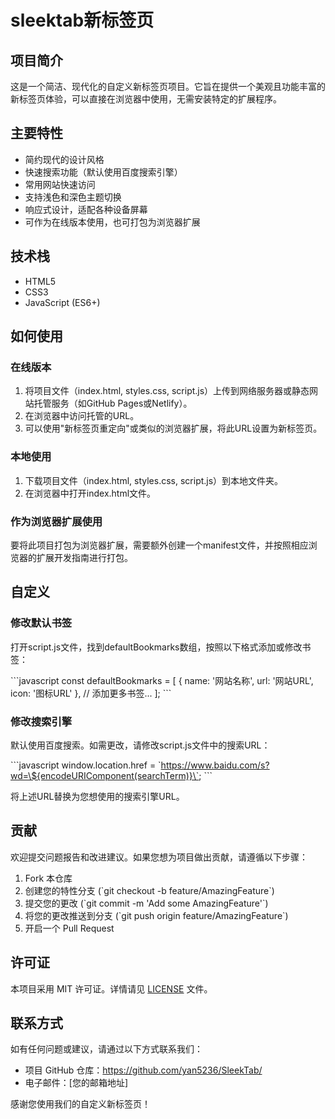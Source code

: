 # sleektab新标签页

## 项目简介

这是一个简洁、现代化的自定义新标签页项目。它旨在提供一个美观且功能丰富的新标签页体验，可以直接在浏览器中使用，无需安装特定的扩展程序。

## 主要特性

- 简约现代的设计风格
- 快速搜索功能（默认使用百度搜索引擎）
- 常用网站快速访问
- 支持浅色和深色主题切换
- 响应式设计，适配各种设备屏幕
- 可作为在线版本使用，也可打包为浏览器扩展

## 技术栈

- HTML5
- CSS3
- JavaScript (ES6+)

## 如何使用

### 在线版本

1. 将项目文件（index.html, styles.css, script.js）上传到网络服务器或静态网站托管服务（如GitHub Pages或Netlify）。
2. 在浏览器中访问托管的URL。
3. 可以使用"新标签页重定向"或类似的浏览器扩展，将此URL设置为新标签页。

### 本地使用

1. 下载项目文件（index.html, styles.css, script.js）到本地文件夹。
2. 在浏览器中打开index.html文件。

### 作为浏览器扩展使用

要将此项目打包为浏览器扩展，需要额外创建一个manifest文件，并按照相应浏览器的扩展开发指南进行打包。

## 自定义

### 修改默认书签

打开script.js文件，找到defaultBookmarks数组，按照以下格式添加或修改书签：

\`\`\`javascript
const defaultBookmarks = [
    { name: '网站名称', url: '网站URL', icon: '图标URL' },
    // 添加更多书签...
];
\`\`\`

### 修改搜索引擎

默认使用百度搜索。如需更改，请修改script.js文件中的搜索URL：

\`\`\`javascript
window.location.href = \`https://www.baidu.com/s?wd=\${encodeURIComponent(searchTerm)}\`;
\`\`\`

将上述URL替换为您想使用的搜索引擎URL。

## 贡献

欢迎提交问题报告和改进建议。如果您想为项目做出贡献，请遵循以下步骤：

1. Fork 本仓库
2. 创建您的特性分支 (\`git checkout -b feature/AmazingFeature\`)
3. 提交您的更改 (\`git commit -m 'Add some AmazingFeature'\`)
4. 将您的更改推送到分支 (\`git push origin feature/AmazingFeature\`)
5. 开启一个 Pull Request

## 许可证

本项目采用 MIT 许可证。详情请见 [LICENSE](LICENSE) 文件。

## 联系方式

如有任何问题或建议，请通过以下方式联系我们：

- 项目 GitHub 仓库：https://github.com/yan5236/SleekTab/
- 电子邮件：[您的邮箱地址]

感谢您使用我们的自定义新标签页！
